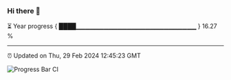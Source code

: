 ### Hi there 👋

⏳ Year progress { ████▁▁▁▁▁▁▁▁▁▁▁▁▁▁▁▁▁▁▁▁▁▁▁▁▁▁ } 16.27 %

---

⏰ Updated on Thu, 29 Feb 2024 12:45:23 GMT

![Progress Bar CI](https://github.com/IshwaranRudhara/GIT-ACTION/workflows/Progress%20Bar%20CI/badge.svg)
